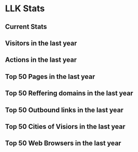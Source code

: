 # LLK Stats <br>

## Current Stats <br>
<script src="//widgets.clicky.com/tally/?site_id=101435660&sitekey=3af108bd783fab6cb243c7d04a71429e&width=650&height=250&title=&hide_title=0&hide_branding=1" type="text/javascript"></script>

## Visitors in the last year <br>
<script src="//widgets.clicky.com/flashy/?site_id=101435660&sitekey=1adfc16f5bcdeb744e9fb0b3be17222d&w=650&h=400&date=last-365-days&type=visitors&title=&hide_y=0&hide_title=0&hide_branding=1" type="text/javascript"></script>

## Actions in the last year <br>
<script src="//widgets.clicky.com/flashy/?site_id=101435660&sitekey=1adfc16f5bcdeb744e9fb0b3be17222d&w=650&h=400&date=last-365-days&type=actions&title=&hide_y=0&hide_title=0&hide_branding=1" type="text/javascript"></script>

## Top 50 Pages in the last year <br>
<script src="//widgets.clicky.com/poppy/?site_id=101435660&sitekey=530a7c4e24685be3333f0bd54fb76f88&width=650&height=1650&date=last-365-days&type=pages&limit=50&title=&hide_title=0&hide_branding=1" type="text/javascript"></script>

## Top 50 Reffering domains in the last year <br>
<script src="//widgets.clicky.com/poppy/?site_id=101435660&sitekey=530a7c4e24685be3333f0bd54fb76f88&width=650&height=400&date=last-365-days&type=links-domains&limit=50&title=&hide_title=0&hide_branding=1" type="text/javascript"></script>

## Top 50 Outbound links in the last year <br>
<script src="//widgets.clicky.com/poppy/?site_id=101435660&sitekey=530a7c4e24685be3333f0bd54fb76f88&width=650&height=1650&date=last-365-days&type=links-outbound&limit=50&title=&hide_title=0&hide_branding=1" type="text/javascript"></script>

## Top 50 Cities of Visiors in the last year <br>
<script src="//widgets.clicky.com/poppy/?site_id=101435660&sitekey=530a7c4e24685be3333f0bd54fb76f88&width=650&height=1650&date=last-365-days&type=cities&limit=50&title=&hide_title=0&hide_branding=1" type="text/javascript"></script>

## Top 50 Web Browsers in the last year <br>
<script src="//widgets.clicky.com/poppy/?site_id=101435660&sitekey=530a7c4e24685be3333f0bd54fb76f88&width=650&height=1650&date=last-365-days&type=web-browsers&limit=50&title=&hide_title=0&hide_branding=1" type="text/javascript"></script>
